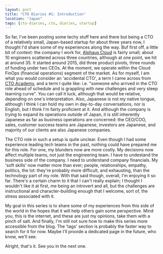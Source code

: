 ```yaml
---
layout: post
title: "CTO Diaries #1: Introduction"
location: "Japan"
tags: [cto-diaries, cto, diaries, startup]
---
```


So far, I've been posting some techy stuff here and there but being a CTO of a relatively small, Japan-based startup for about three years now, I thought I'd share some of my experiences along the way. Buf first off, a little bit of context: the company I work for, [Alphaus Cloud](https://alphaus.cloud/) is fairly small; about 10 engineers scattered across three countries, although at one point, we hit at around 35. It started around 2015, did three product pivots, three rounds of funding under two CEOs. At the moment, we operate within the Cloud FinOps (financial operations) segment of the market. As for myself, I am what you would consider an 'accidental CTO', a term I came across from [CTO Academy](https://cto.academy/diary-of-an-accidental-cto-part-1/), and a term I quite like: i.e. "someone who arrived in the CTO role ahead of schedule and is grappling with new challenges and very steep learning curve". You can call it luck, although that would be relative, depending on one's interpretation. Also, Japanese is not my native tongue, although I think I can hold my own in day-to-day conversations, nor is English, but I think I'm fairly proficient at it. And although the company is trying to expand its operations outside of Japan, it is still inherently Japanese as far as business operations are concerned: the CEO/COO, sales, customer success teams are Japanese, investors are Japanese, and majority of our clients are also Japanese companies.

The CTO role in such a setup is quite unclear. Even though I had some experience leading tech teams in the past, nothing could have prepared me for this role. For one, my blunders now are more costly. My decisions now affect multiple teams, not just the engineering team. I have to undestand the business side of the company. I need to understand company financials. My 'soft skills' now matter more than ever; people, relationships, empathy, politics, the lot: they're probably more difficult, and exhausting, than the technology part of my role. With that said though, overall, I'm enjoying it so far. There's a certain charm to it that I can't really explain; I thought I wouldn't like it at first, me being an introvert and all, but the challenges are instructional and character-building enough that I welcome, sort of, the stress associated with it.

My goal in this series is to share some of my experiences from this side of the world in the hopes that it will help others gain some perspective. Mind you, this is the internet, and these are just my opinions, take them with a pinch of salt. And finally, I'm still not sure how to make this series more accessible from the blog. The 'tags' section is probably the faster way to search for it for now. Maybe I'll provide a dedicated page in the future, who know, we'll see.

Alright, that's it. See you in the next one.
